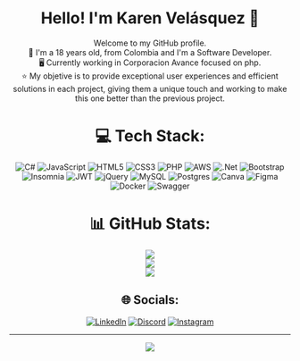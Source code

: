<div id="header" align="center">
<h1 align="center"> Hello! I'm Karen Velásquez 👋 </h1> 
Welcome to my GitHub profile. <br>
🙋 I'm a 18 years old, from Colombia and I'm a Software Developer.<br>🖥️ Currently working in Corporacion Avance focused on php.<br>⭐ My objetive is to provide exceptional user experiences and efficient solutions in each project, giving them a unique touch and working to make this one better than the previous project.

# 💻 Tech Stack:
![C#](https://img.shields.io/badge/c%23-%23239120.svg?style=for-the-badge&logo=csharp&logoColor=white) ![JavaScript](https://img.shields.io/badge/javascript-%23323330.svg?style=for-the-badge&logo=javascript&logoColor=%23F7DF1E) ![HTML5](https://img.shields.io/badge/html5-%23E34F26.svg?style=for-the-badge&logo=html5&logoColor=white) ![CSS3](https://img.shields.io/badge/css3-%231572B6.svg?style=for-the-badge&logo=css3&logoColor=white) ![PHP](https://img.shields.io/badge/php-%23777BB4.svg?style=for-the-badge&logo=php&logoColor=white) ![AWS](https://img.shields.io/badge/AWS-%23FF9900.svg?style=for-the-badge&logo=amazon-aws&logoColor=white) ![.Net](https://img.shields.io/badge/.NET-5C2D91?style=for-the-badge&logo=.net&logoColor=white) ![Bootstrap](https://img.shields.io/badge/bootstrap-%238511FA.svg?style=for-the-badge&logo=bootstrap&logoColor=white) ![Insomnia](https://img.shields.io/badge/Insomnia-black?style=for-the-badge&logo=insomnia&logoColor=5849BE) ![JWT](https://img.shields.io/badge/JWT-black?style=for-the-badge&logo=JSON%20web%20tokens) ![jQuery](https://img.shields.io/badge/jquery-%230769AD.svg?style=for-the-badge&logo=jquery&logoColor=white) ![MySQL](https://img.shields.io/badge/mysql-%2300000f.svg?style=for-the-badge&logo=mysql&logoColor=white) ![Postgres](https://img.shields.io/badge/postgres-%23316192.svg?style=for-the-badge&logo=postgresql&logoColor=white) ![Canva](https://img.shields.io/badge/Canva-%2300C4CC.svg?style=for-the-badge&logo=Canva&logoColor=white) ![Figma](https://img.shields.io/badge/figma-%23F24E1E.svg?style=for-the-badge&logo=figma&logoColor=white) ![Docker](https://img.shields.io/badge/docker-%230db7ed.svg?style=for-the-badge&logo=docker&logoColor=white) ![Swagger](https://img.shields.io/badge/-Swagger-%23Clojure?style=for-the-badge&logo=swagger&logoColor=white)

# 📊 GitHub Stats:
![](https://github-readme-stats.vercel.app/api?username=KarenVelasquezCAMPUS&theme=dark&hide_border=false&include_all_commits=false&count_private=false)<br/>
![](https://github-readme-streak-stats.herokuapp.com/?user=KarenVelasquezCAMPUS&theme=dark&hide_border=false)<br/>
![](https://github-readme-stats.vercel.app/api/top-langs/?username=KarenVelasquezCAMPUS&theme=dark&hide_border=false&include_all_commits=false&count_private=false&layout=compact)

## 🌐 Socials:
[![LinkedIn](https://img.shields.io/badge/LinkedIn-%230077B5.svg?logo=linkedin&logoColor=white)](https://www.linkedin.com/in/karen-velasquez-458059278/) [![Discord](https://img.shields.io/badge/Discord-%237289DA.svg?logo=discord&logoColor=white)](https://discord.gg/flkve#0288) [![Instagram](https://img.shields.io/badge/Instagram-%23E4405F.svg?logo=Instagram&logoColor=white)](https://instagram.com/up.zkfps) 

---
[![](https://visitcount.itsvg.in/api?id=KarenVelasquezCAMPUS&icon=2&color=12)](https://visitcount.itsvg.in)

<!-- Proudly created with GPRM ( https://gprm.itsvg.in ) -->
